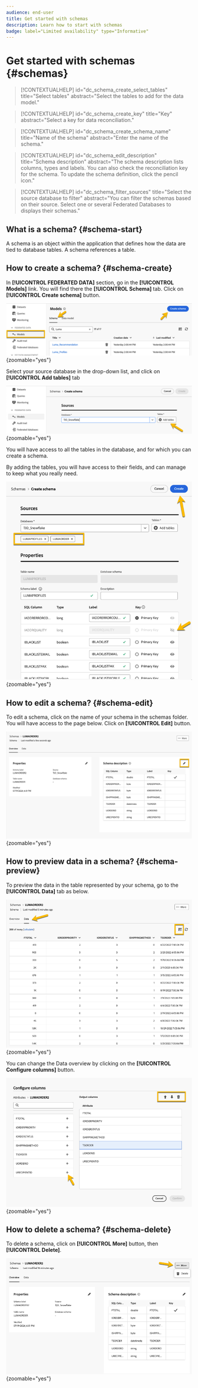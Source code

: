 ```yaml
---
audience: end-user
title: Get started with schemas
description: Learn how to start with schemas
badge: label="Limited availability" type="Informative"
---
```

# Get started with schemas {#schemas}


>[!CONTEXTUALHELP]
>id="dc_schema_create_select_tables"
>title="Select tables"
>abstract="Select the tables to add for the data model."

>[!CONTEXTUALHELP]
>id="dc_schema_create_key"
>title="Key"
>abstract="Select a key for data reconciliation."

>[!CONTEXTUALHELP]
>id="dc_schema_create_schema_name"
>title="Name of the schema"
>abstract="Enter the name of the schema."


>[!CONTEXTUALHELP]
>id="dc_schema_edit_description"
>title="Schema description"
>abstract="The schema description lists columns, types and labels. You can also check the reconciliation key for the schema. To update the schema definition, click the pencil icon."

>[!CONTEXTUALHELP]
>id="dc_schema_filter_sources"
>title="Select the source database to filter"
>abstract="You can filter the schemas based on their source. Select one or several Federated Databases to displays their schemas."


## What is a schema? {#schema-start}

A schema is an object within the application that defines how the data are tied to database tables. 
A schema references a table. 

## How to create a schema? {#schema-create}

In **[!UICONTROL FEDERATED DATA]** section, go in the **[!UICONTROL Models]** link. You will find there the **[!UICONTROL Schema]** tab.
Click on **[!UICONTROL Create schema]** button.

![](assets/schema_create.png){zoomable="yes"}

Select your source database in the drop-down list, and click on **[!UICONTROL Add tables]** tab

![](assets/schema_tables.png){zoomable="yes"}

You will have access to all the tables in the database, and for which you can create a schema.

By adding the tables, you will have access to their fields, and can manage to keep what you really need.

![](assets/schema_fields.png){zoomable="yes"}

## How to edit a schema? {#schema-edit}

To edit a schema, click on the name of your schema in the schemas folder. You will have access to the page below.
Click on **[!UICONTROL Edit]** button.

![](assets/schema_edit.png){zoomable="yes"}

## How to preview data in a schema? {#schema-preview}

To preview the data in the table represented by your schema, go to the **[!UICONTROL Data]** tab as below.

![](assets/schema_data.png){zoomable="yes"}

You can change the Data overview by clicking on the **[!UICONTROL Configure columns]** button.

![](assets/schema_columns.png){zoomable="yes"}

## How to delete a schema? {#schema-delete}

To delete a schema, click on **[!UICONTROL More]** button, then **[!UICONTROL Delete]**.

![](assets/schema_delete.png){zoomable="yes"}